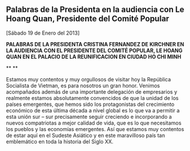 Palabras de la Presidenta en la audiencia con Le Hoang Quan, Presidente del Comité Popular
------------------------------------------------------------------------------------------

[Sábado 19 de Enero del 2013]

**PALABRAS DE LA PRESIDENTA CRISTINA FERNANDEZ DE KIRCHNER EN LA
AUDIENCIA CON EL PRESIDENTE DEL COMITÉ POPULAR, LE HOANG QUAN EN EL
PALACIO DE LA REUNIFICACION EN CIUDAD HO CHI MINH**

** **

Estamos muy contentos y muy orgullosos de visitar hoy la República
Socialista de Vietman, es para nosotros un gran honor. Venimos
acompañados además de una importante delegación de empresarios y
realmente estamos absolutamente convencidos de que la unidad de los
países emergentes, que hemos sido los protagonistas del crecimiento
económico de esta última década a nivel global es lo que va a permitir a
esta unión sur – sur precisamente seguir creciendo e incorporando a
nuevos compatriotas a mejor calidad de vida, que es lo que necesitamos
los pueblos y las economías emergentes. Así que estamos muy contentos de
estar aquí en el Sudeste Asiático y en este maravilloso país tan
emblemático en toda la historia del Siglo XX.
